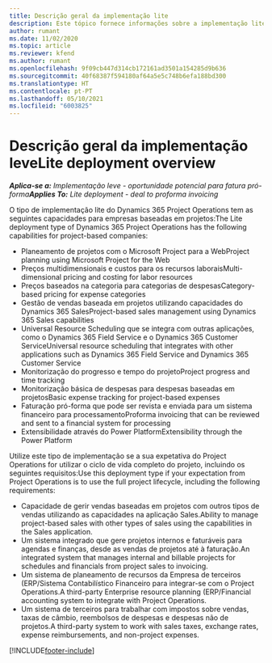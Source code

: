 ```yaml
---
title: Descrição geral da implementação lite
description: Este tópico fornece informações sobre a implementação lite do Dynamics 365 Project Operations.
author: rumant
ms.date: 11/02/2020
ms.topic: article
ms.reviewer: kfend
ms.author: rumant
ms.openlocfilehash: 9f09cb447d314cb172161ad3501a154285d9b636
ms.sourcegitcommit: 40f68387f594180af64a5e5c748b6efa188bd300
ms.translationtype: HT
ms.contentlocale: pt-PT
ms.lasthandoff: 05/10/2021
ms.locfileid: "6003825"
---
```

# <a name="lite-deployment-overview"></a><span data-ttu-id="9de41-103">Descrição geral da implementação leve</span><span class="sxs-lookup"><span data-stu-id="9de41-103">Lite deployment overview</span></span>

<span data-ttu-id="9de41-104">_**Aplica-se a:** Implementação leve - oportunidade potencial para fatura pró-forma_</span><span class="sxs-lookup"><span data-stu-id="9de41-104">_**Applies To:** Lite deployment - deal to proforma invoicing_</span></span>

<span data-ttu-id="9de41-105">O tipo de implementação lite do Dynamics 365 Project Operations tem as seguintes capacidades para empresas baseadas em projetos:</span><span class="sxs-lookup"><span data-stu-id="9de41-105">The Lite deployment type of Dynamics 365 Project Operations has the following capabilities for project-based companies:</span></span>

- <span data-ttu-id="9de41-106">Planeamento de projetos com o Microsoft Project para a Web</span><span class="sxs-lookup"><span data-stu-id="9de41-106">Project planning using Microsoft Project for the Web</span></span>
- <span data-ttu-id="9de41-107">Preços multidimensionais e custos para os recursos laborais</span><span class="sxs-lookup"><span data-stu-id="9de41-107">Multi-dimensional pricing and costing for labor resources</span></span>
- <span data-ttu-id="9de41-108">Preços baseados na categoria para categorias de despesas</span><span class="sxs-lookup"><span data-stu-id="9de41-108">Category-based pricing for expense categories</span></span>
- <span data-ttu-id="9de41-109">Gestão de vendas baseada em projetos utilizando capacidades do Dynamics 365 Sales</span><span class="sxs-lookup"><span data-stu-id="9de41-109">Project-based sales management using Dynamics 365 Sales capabilities</span></span>
- <span data-ttu-id="9de41-110">Universal Resource Scheduling que se integra com outras aplicações, como o Dynamics 365 Field Service e o Dynamics 365 Customer Service</span><span class="sxs-lookup"><span data-stu-id="9de41-110">Universal resource scheduling that integrates with other applications such as Dynamics 365 Field Service and Dynamics 365 Customer Service</span></span>
- <span data-ttu-id="9de41-111">Monitorização do progresso e tempo do projeto</span><span class="sxs-lookup"><span data-stu-id="9de41-111">Project progress and time tracking</span></span>
- <span data-ttu-id="9de41-112">Monitorização básica de despesas para despesas baseadas em projetos</span><span class="sxs-lookup"><span data-stu-id="9de41-112">Basic expense tracking for project-based expenses</span></span>
- <span data-ttu-id="9de41-113">Faturação pró-forma que pode ser revista e enviada para um sistema financeiro para processamento</span><span class="sxs-lookup"><span data-stu-id="9de41-113">Proforma invoicing that can be reviewed and sent to a financial system for processing</span></span>
- <span data-ttu-id="9de41-114">Extensibilidade através do Power Platform</span><span class="sxs-lookup"><span data-stu-id="9de41-114">Extensibility through the Power Platform</span></span>

<span data-ttu-id="9de41-115">Utilize este tipo de implementação se a sua expetativa do Project Operations for utilizar o ciclo de vida completo do projeto, incluindo os seguintes requisitos:</span><span class="sxs-lookup"><span data-stu-id="9de41-115">Use this deployment type if your expectation from Project Operations is to use the full project lifecycle, including the following requirements:</span></span>

- <span data-ttu-id="9de41-116">Capacidade de gerir vendas baseadas em projetos com outros tipos de vendas utilizando as capacidades na aplicação Sales.</span><span class="sxs-lookup"><span data-stu-id="9de41-116">Ability to manage project-based sales with other types of sales using the capabilities in the Sales application.</span></span>
- <span data-ttu-id="9de41-117">Um sistema integrado que gere projetos internos e faturáveis para agendas e finanças, desde as vendas de projetos até à faturação.</span><span class="sxs-lookup"><span data-stu-id="9de41-117">An integrated system that manages internal and billable projects for schedules and financials from project sales to invoicing.</span></span>
- <span data-ttu-id="9de41-118">Um sistema de planeamento de recursos da Empresa de terceiros (ERP/Sistema Contabilístico Financeiro para integrar-se com o Project Operations.</span><span class="sxs-lookup"><span data-stu-id="9de41-118">A third-party Enterprise resource planning (ERP/Financial accounting system to integrate with Project Operations.</span></span>
- <span data-ttu-id="9de41-119">Um sistema de terceiros para trabalhar com impostos sobre vendas, taxas de câmbio, reembolsos de despesas e despesas não de projetos.</span><span class="sxs-lookup"><span data-stu-id="9de41-119">A third-party system to work with sales taxes, exchange rates, expense reimbursements, and non-project expenses.</span></span>


[!INCLUDE[footer-include](../includes/footer-banner.md)]